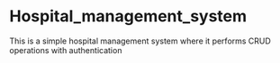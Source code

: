 # Hospital_management_system
This is a simple hospital management system where it performs CRUD operations with authentication
